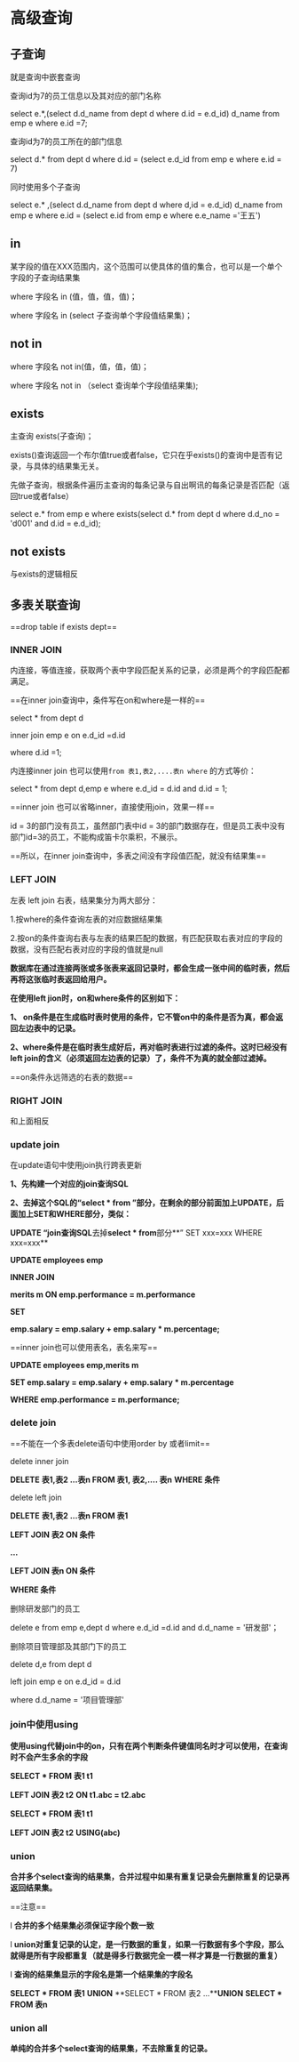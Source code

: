 # 高级查询

## 子查询

就是查询中嵌套查询

查询id为7的员工信息以及其对应的部门名称

select e.*,(select d.d_name from dept d where d.id = e.d_id) d_name from emp e where e.id =7;



查询id为7的员工所在的部门信息

select d.* from dept d where d.id = (select e.d_id from emp e where e.id = 7)





同时使用多个子查询

select e.* ,(select d.d_name from dept d where d,id = e.d_id) d_name from emp e where e.id = (select e.id from emp e where e.e_name ='王五')



## in

某字段的值在XXX范围内，这个范围可以使具体的值的集合，也可以是一个单个字段的子查询结果集



where 字段名 in (值，值，值，值)；

where 字段名 in (select 子查询单个字段值结果集)；



## not in

where 字段名 not in(值，值，值，值)；

where 字段名 not in （select 查询单个字段值结果集);



## exists

主查询 exists(子查询)；

exists()查询返回一个布尔值true或者false，它只在乎exists()的查询中是否有记录，与具体的结果集无关。



先做子查询，根据条件遍历主查询的每条记录与自出啊讯的每条记录是否匹配（返回true或者false）



select e.* from emp e where exists(select d.* from dept d where d.d_no = 'd001' and d.id = e.d_id);



## not exists

与exists的逻辑相反

## 多表关联查询

==drop table if exists dept==

### INNER JOIN

内连接，等值连接，获取两个表中字段匹配关系的记录，必须是两个的字段匹配都满足。

==在inner join查询中，条件写在on和where是一样的==

select * from dept d 

inner join emp e on e.d_id =d.id

where d.id =1;



内连接inner join 也可以使用`from 表1,表2,....表n where` 的方式等价：

select * from dept d,emp e where e.d_id = d.id and d.id = 1;

==inner join 也可以省略inner，直接使用join，效果一样==





id = 3的部门没有员工，虽然部门表中id = 3的部门数据存在，但是员工表中没有部门id=3的员工，不能构成笛卡尔乘积，不展示。

==所以，在inner join查询中，多表之间没有字段值匹配，就没有结果集==



### LEFT JOIN

左表 left join 右表，结果集分为两大部分：

1.按where的条件查询左表的对应数据结果集

2.按on的条件查询右表与左表的结果匹配的数据，有匹配获取右表对应的字段的数据，没有匹配右表对应的字段的值就是null





**数据库在通过连接两张或多张表来返回记录时，都会生成一张中间的临时表，然后再将这张临时表返回给用户。**

 **在使用left jion时，on和where条件的区别如下：**

**1、 on条件是在生成临时表时使用的条件，它不管on中的条件是否为真，都会返回左边表中的记录。**

**2、where条件是在临时表生成好后，再对临时表进行过滤的条件。这时已经没有left join的含义（必须返回左边表的记录）了，条件不为真的就全部过滤掉。**

==on条件永远筛选的右表的数据==

### RIGHT JOIN

和上面相反





### update join

在update语句中使用join执行跨表更新





**1、先构建一个对应的join查询SQL**

**2、去掉这个SQL的“select \* from ”部分，在剩余的部分前面加上UPDATE，后面加上SET和WHERE部分，类似：**

**UPDATE “join查询SQL**去掉**select \* from**部分**” SET xxx=xxx WHERE xxx=xxx**





**UPDATE employees emp**

**INNER JOIN**

  **merits m ON emp.performance = m.performance** 

**SET** 

  **emp.salary = emp.salary + emp.salary \* m.percentage;**



==inner join也可以使用表名，表名来写==

**UPDATE employees emp,merits m** 

**SET emp.salary = emp.salary + emp.salary \* m.percentage**

**WHERE emp.performance = m.performance;**

### delete join

==不能在一个多表delete语句中使用order by 或者limit==





delete inner join

**DELETE** **表1,表2 ...表n FROM 表1, 表2,.... 表n** **WHERE 条件**



delete left join

**DELETE** **表1,表2 ...表n FROM 表1**

**LEFT JOIN 表2 ON 条件**

**...**

**LEFT JOIN 表n ON 条件**

**WHERE 条件**





删除研发部门的员工

delete e from emp e,dept d where e.d_id =d.id and d.d_name = '研发部'；



删除项目管理部及其部门下的员工

delete d,e from dept d

left join emp e on e.d_id = d.id

where d.d_name = '项目管理部'





### join中使用using

**使用using代替join中的on，只有在两个判断条件键值同名时才可以使用，在查询时不会产生多余的字段**





**SELECT \* FROM 表1 t1**

**LEFT JOIN 表2 t2** **ON t1.abc = t2.abc**



**SELECT \* FROM 表1 t1**

**LEFT JOIN 表2 t2** **USING(abc)**



### union

**合并多个select查询的结果集，合并过程中如果有重复记录会先删除重复的记录再返回结果集。**



==注意==

l **合并的多个结果集必须保证字段个数一致**

l **union对重复记录的认定，是一行数据的重复，如果一行数据有多个字段，那么就得是所有字段都重复（就是得多行数据完全一模一样才算是一行数据的重复）**

l **查询的结果集显示的字段名是第一个结果集的字段名**



**SELECT \* FROM 表1** **UNION** **SELECT \* FROM 表2 ...****UNION** **SELECT \* FROM 表n**





### union all

**单纯的合并多个select查询的结果集，不去除重复的记录。**






